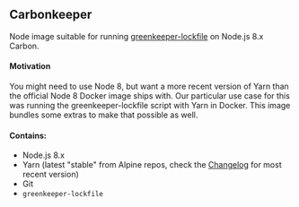 ## Carbonkeeper

Node image suitable for running [greenkeeper-lockfile](https://github.com/greenkeeperio/greenkeeper-lockfile) on Node.js 8.x Carbon.

#### Motivation
You might need to use Node 8, but want a more recent version of Yarn than the official Node 8 Docker image ships with. Our particular use case for this was running the greenkeeper-lockfile script with Yarn in Docker. This image bundles some extras to make that possible as well.

#### Contains:
- Node.js 8.x
- Yarn (latest "stable" from Alpine repos, check the [Changelog](/CHANGELOG.md) for most recent version)
- Git
- `greenkeeper-lockfile`
